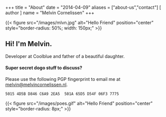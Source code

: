 +++
title = "About"
date = "2014-04-09"
aliases = ["about-us","contact"]
[ author ]
  name = "Melvin Cornelissen"
+++

{{< figure src="/images/mlvn.jpg" alt="Hello Friend" position="center" style="border-radius: 50%; width: 150px;" >}}

## Hi! I'm Melvin.

Developer at Coolblue and father of a beautiful daughter.  

#### Super secret dogo stuff to discuss?
Please use the following PGP fingerprint to email me at melvin@melvincornelissen.nl.

    5015 4D5B D846 C6A9 2EA5  501A 65D5 D54F 06F3 7775


{{< figure src="/images/poes.gif" alt="Hello Friend" position="center" style="border-radius: 8px;" >}}

